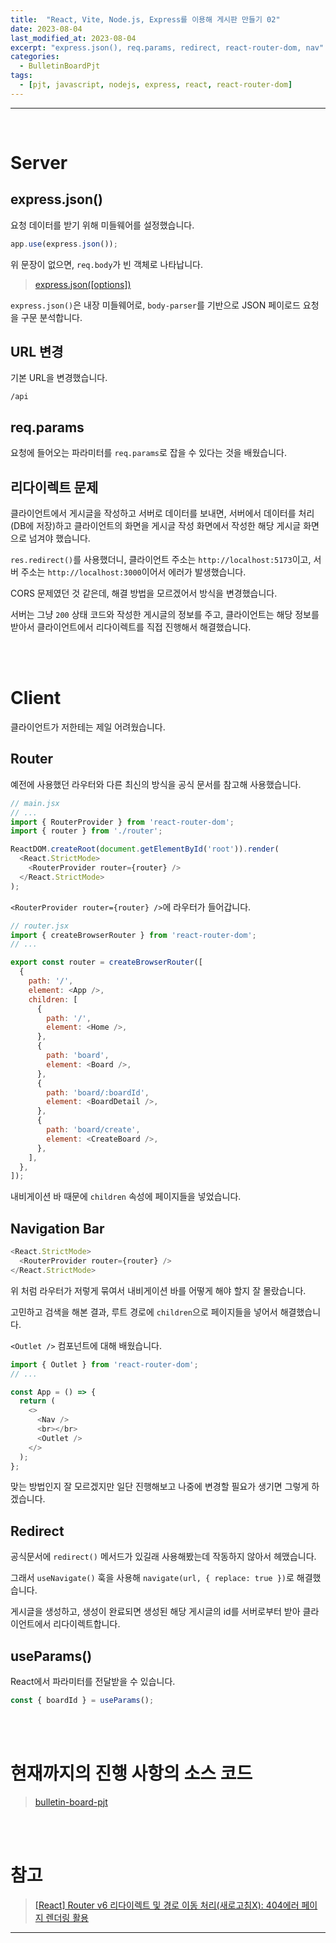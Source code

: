 ```yaml
---
title:  "React, Vite, Node.js, Express를 이용해 게시판 만들기 02"
date: 2023-08-04
last_modified_at: 2023-08-04
excerpt: "express.json(), req.params, redirect, react-router-dom, nav"
categories:
  - BulletinBoardPjt
tags:
  - [pjt, javascript, nodejs, express, react, react-router-dom]
---
```


---

<br>

# Server

## express.json()

요청 데이터를 받기 위해 미들웨어를 설정했습니다.

```javascript
app.use(express.json());
```

위 문장이 없으면, `req.body`가 빈 객체로 나타납니다.

> [express.json([options])](https://expressjs.com/ko/api.html#express.json)

`express.json()`은 내장 미들웨어로, `body-parser`를 기반으로 JSON 페이로드 요청을 구문 분석합니다.

## URL 변경

기본 URL을 변경했습니다.

```
/api
```

## req.params

요청에 들어오는 파라미터를 `req.params`로 잡을 수 있다는 것을 배웠습니다.

## 리다이렉트 문제

클라이언트에서 게시글을 작성하고 서버로 데이터를 보내면, 서버에서 데이터를 처리(DB에 저장)하고 클라이언트의 화면을 게시글 작성 화면에서 작성한 해당 게시글 화면으로 넘겨야 했습니다.

`res.redirect()`를 사용했더니, 클라이언트 주소는 `http://localhost:5173`이고, 서버 주소는 `http://localhost:3000`이어서 에러가 발생했습니다.

CORS 문제였던 것 같은데, 해결 방법을 모르겠어서 방식을 변경했습니다.

서버는 그냥 `200` 상태 코드와 작성한 게시글의 정보를 주고, 클라이언트는 해당 정보를 받아서 클라이언트에서 리다이렉트를 직접 진행해서 해결했습니다.

<br>
<br>

# Client

클라이언트가 저한테는 제일 어려웠습니다.

## Router

예전에 사용했던 라우터와 다른 최신의 방식을 공식 문서를 참고해 사용했습니다.

```javascript
// main.jsx
// ...
import { RouterProvider } from 'react-router-dom';
import { router } from './router';

ReactDOM.createRoot(document.getElementById('root')).render(
  <React.StrictMode>
    <RouterProvider router={router} />
  </React.StrictMode>
);
```

`<RouterProvider router={router} />`에 라우터가 들어갑니다.

```javascript
// router.jsx
import { createBrowserRouter } from 'react-router-dom';
// ...

export const router = createBrowserRouter([
  {
    path: '/',
    element: <App />,
    children: [
      {
        path: '/',
        element: <Home />,
      },
      {
        path: 'board',
        element: <Board />,
      },
      {
        path: 'board/:boardId',
        element: <BoardDetail />,
      },
      {
        path: 'board/create',
        element: <CreateBoard />,
      },
    ],
  },
]);
```

내비게이션 바 때문에 `children` 속성에 페이지들을 넣었습니다.

## Navigation Bar

```javascript
<React.StrictMode>
  <RouterProvider router={router} />
</React.StrictMode>
```

위 처럼 라우터가 저렇게 묶여서 내비게이션 바를 어떻게 해야 할지 잘 몰랐습니다.

고민하고 검색을 해본 결과, 루트 경로에 `children`으로 페이지들을 넣어서 해결했습니다.

`<Outlet />` 컴포넌트에 대해 배웠습니다.

```javascript
import { Outlet } from 'react-router-dom';
// ...

const App = () => {
  return (
    <>
      <Nav />
      <br></br>
      <Outlet />
    </>
  );
};
```

맞는 방법인지 잘 모르겠지만 일단 진행해보고 나중에 변경할 필요가 생기면 그렇게 하겠습니다.

## Redirect

공식문서에 `redirect()` 메서드가 있길래 사용해봤는데 작동하지 않아서 헤맸습니다.

그래서 `useNavigate()` 훅을 사용해 `navigate(url, { replace: true })`로 해결했습니다.

게시글을 생성하고, 생성이 완료되면 생성된 해당 게시글의 id를 서버로부터 받아 클라이언트에서 리다이렉트합니다.

## useParams()

React에서 파라미터를 전달받을 수 있습니다.

```javascript
const { boardId } = useParams();
```

<br>
<br>

# 현재까지의 진행 사항의 소스 코드

> [bulletin-board-pjt](https://github.com/hhejo/bulletin-board-pjt/tree/c2698cd57b59d1b0373756ba39fda6f355c06840)

<br>
<br>

# 참고

> [[React] Router v6 리다이렉트 및 경로 이동 처리(새로고침X): 404에러 페이지 렌더링 활용](https://curryyou.tistory.com/476)

---
